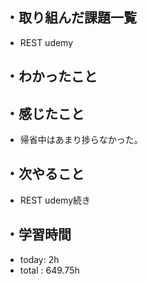 ## ・取り組んだ課題一覧
- REST udemy


## ・わかったこと


## ・感じたこと
- 帰省中はあまり捗らなかった。

## ・次やること
- REST udemy続き


## ・学習時間
- today:  2h
- total  : 649.75h